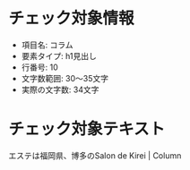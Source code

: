 # チェック対象情報

- 項目名: コラム
- 要素タイプ: h1見出し
- 行番号: 10
- 文字数範囲: 30～35文字
- 実際の文字数: 34文字

# チェック対象テキスト

エステは福岡県、博多のSalon de Kirei | Column